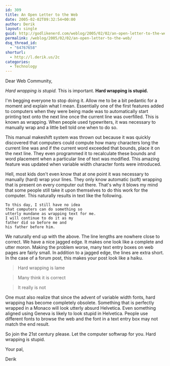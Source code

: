 ```yaml
---
id: 309
title: An Open Letter to the Web
date: 2005-02-02T09:32:54+00:00
author: Derik
layout: single
guid: http://godlikenerd.com/weblog/2005/02/02/an-open-letter-to-the-web/
permalink: /weblog/2005/02/02/an-open-letter-to-the-web/
dsq_thread_id:
  - "64767658"
shorturl:
  - http://l.derik.us/2c
categories:
  - Technology
---
```

Dear Web Community,

_Hard wrapping is stupid._ This is important. **Hard wrapping is stupid.**

I'm begging everyone to stop doing it. Allow me to be a bit pedantic for a moment and explain what I mean. Essentially one of the first features added to computers when they were being made was to automatically start printing text onto the next line once the current line was overfilled. This is known as wrapping. When people used typewriters, it was necessary to manually wrap and a little bell told one when to do so.

This manual makeshift system was thrown out because it was quickly discovered that computers could compute how many characters long the current line was and if the current word exceeded that bounds, place it on the next line. They even programmed it to recalculate these bounds and word placement when a particular line of text was modified. This amazing feature was updated when variable width character fonts were introduced.

Hell, most kids don't even know that at one point it was necessary to manually (hard) wrap your lines. They only know automatic (soft) wrapping that is present on every computer out there. That's why it blows my mind that some people still take it upon themselves to do this work for the computer. This naturally results in text like the following.

    To this day, I still have no idea
    that computers can do something so
    utterly mundane as wrapping text for me.
    I will continue to do it as my
    father did so before me and 
    his father before him.
    

We naturally end up with the above. The line lengths are nowhere close to correct. We have a nice jagged edge. It makes one look like a complete and utter moron. Making the problem worse, many text entry boxes on web pages are fairly small. In addition to a jagged edge, the lines are extra short. In the case of a forum post, this makes your post look like a haiku.

> Hard wrapping is lame
    
> Many think it is correct
    
> It really is not

One must also realize that since the advent of variable width fonts, hard wrapping has become completely obsolete. Something that is perfectly wrapped in a Monaco will look utterly absurd Helvetica. Even something aligned using Geneva is likely to look stupid in Helvetica. People use different fonts to browse the web and the font in a text entry box may not match the end result.

So join the 21st century please. Let the computer softwrap for you. Hard wrapping is stupid.

Your pal,
  
Derik